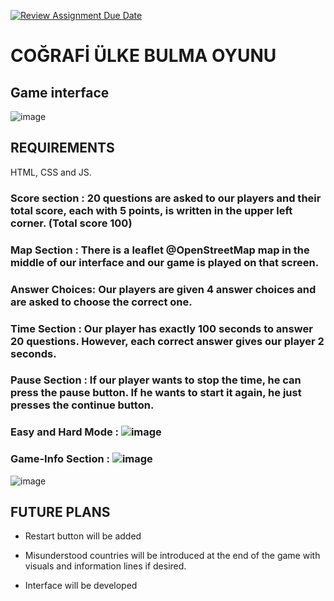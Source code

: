 [![Review Assignment Due Date](https://classroom.github.com/assets/deadline-readme-button-22041afd0340ce965d47ae6ef1cefeee28c7c493a6346c4f15d667ab976d596c.svg)](https://classroom.github.com/a/ATV5e7Id)

# COĞRAFİ ÜLKE BULMA OYUNU

## Game interface
![image](https://github.com/user-attachments/assets/a5b722b7-f62d-41e1-9cbd-eeefee7af31b)


## REQUIREMENTS
HTML, CSS and JS.

### Score section :  20 questions are asked to our players and their total score, each with 5 points, is written in the upper left corner. (Total score 100)
### Map Section :  There is a leaflet @OpenStreetMap map in the middle of our interface and our game is played on that screen.
### Answer Choices: Our players are given 4 answer choices and are asked to choose the correct one.
### Time Section  : Our player has exactly 100 seconds to answer 20 questions. However, each correct answer gives our player 2 seconds.
### Pause Section : If our player wants to stop the time, he can press the pause button. If he wants to start it again, he just presses the continue button.
### Easy and Hard Mode : ![image](https://github.com/user-attachments/assets/ba37be97-035a-4ab6-9b46-31fdd040f3a1)
### Game-Info Section : ![image](https://github.com/user-attachments/assets/8a72f97e-e5ff-4fbf-9967-c2c2ef8e9076)
![image](https://github.com/user-attachments/assets/2e6267d1-0aa4-4c24-8eeb-bbe136cea217)


## FUTURE PLANS



* Restart button will be added

* Misunderstood countries will be introduced at the end of the game with visuals and information lines if desired.

* Interface will be developed
